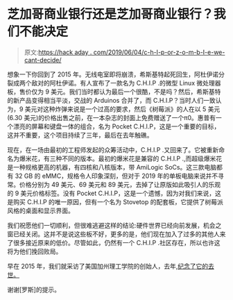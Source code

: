 # 芝加哥商业银行还是芝加哥商业银行？我们不能决定

> 原文:[https://hack aday . com/2019/06/04/c-h-I-p-or-z-o-m-b-I-e-we-cant-decide/](https://hackaday.com/2019/06/04/c-h-i-p-or-z-o-m-b-i-e-we-cant-decide/)

想象一下你回到了 2015 年。无线电室即将崩溃，希斯基特起死回生，阿杜伊诺分裂成两个敌对的阿杜伊诺。有人宣布了一款名为 C.H.I.P .的微型 Linux 微处理器板，售价仅为 9 美元。我们当时都认为最后一个很酷，不是吗？然后，希斯基特的新产品变得相当平淡，交战的 Arduinos 合并了，而 C.H.I.P？当时人们一致认为，9 美元对这种炸弹来说是一个过高的要求，然后《树莓派》的人在以 5 美元(6.30 美元)的价格出售之前，在一本杂志的封面上免费赠送了一个π0。惠普有一个漂亮的屏幕和键盘一体的组合，名为 Pocket C.H.I.P，这是一个重要的目标，这并不重要，这个项目持续了三年，最后在去年触礁。

现在，在一场由最初的工程师发起的众筹活动中，C.H.I.P .又回来了。它被重新命名为爆米花，有三种不同的版本。最初的爆米花是兼容的 C.H.I.P .,而超级爆米花是一种规格更高的机器，有四核和八核版本，带 AmiLogic SoCs。这三款电脑都有 32 GB 的 eMMC，规格令人印象深刻，但对于 2019 年的单板电脑来说并不寻常。价格分别为 49 美元、69 美元和 89 美元，去掉了让原版如此吸引人的乐观的 9 美元价格标签。没有 Pocket C.H.I.P，这是一个遗憾，因为对我们来说，这是购买 C.H.I.P 的唯一原因，但有一个名为 Stovetop 的配套板，它提供了树莓派风格的桌面和显示界面。

我们祝愿他们一切顺利，但很难逃避这样的结论:硬件世界已经向前发展，机会之窗已经关闭。这并不是说这些板不好，更多的是，他们现在加入了过多的其他人来了很多接近原来的低价。尽管如此，仍然有一个 C.H.I.P .社区存在，所以也许这将为他们挽回败局。

早在 2015 年，我们就采访了美国加州理工学院的创始人，去年,[纪念了它的去世。](https://hackaday.com/2018/04/03/is-this-the-end-for-the-c-h-i-p/)

谢谢[罗斯]的提示。